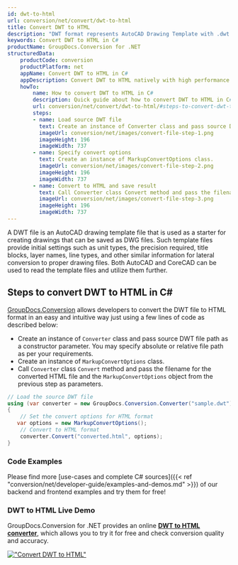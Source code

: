 ```yaml
---
id: dwt-to-html
url: conversion/net/convert/dwt-to-html
title: Convert DWT to HTML
description: "DWT format represents AutoCAD Drawing Template with .dwt extension. Learn how to convert DWT to HTML file programmatically in C# language using GroupDocs.Conversion for .NET library."
keywords: Convert DWT to HTML in C#
productName: GroupDocs.Conversion for .NET
structuredData:
    productCode: conversion
    productPlatform: net
    appName: Convert DWT to HTML in C#
    appDescription: Convert DWT to HTML natively with high performance using C# language and server side GroupDocs.Conversion for .NET APIs, without the use of any software like Microsoft or Open Office.
    howTo:
        name: How to convert DWT to HTML in C# 
        description: Quick guide about how to convert DWT to HTML in C# with high performance and accuracy.
        url: conversion/net/convert/dwt-to-html/#steps-to-convert-dwt-to-html-in-c
        steps:
        - name: Load source DWT file 
          text: Create an instance of Converter class and pass source DWT file path as a constructor parameter. You may specify absolute or relative file path as per your requirements. 
          imageUrl: conversion/net/images/convert-file-step-1.png
          imageHeight: 196
          imageWidth: 737
        - name: Specify convert options 
          text: Create an instance of MarkupConvertOptions class.
          imageUrl: conversion/net/images/convert-file-step-2.png
          imageHeight: 196
          imageWidth: 737
        - name: Convert to HTML and save result 
          text: Call Converter class Convert method and pass the filename for the converted HTML file and the MarkupConvertOptions object from the previous step as parameters.
          imageUrl: conversion/net/images/convert-file-step-3.png
          imageHeight: 196
          imageWidth: 737
---
```


A DWT file is an AutoCAD drawing template file that is used as a starter for creating drawings that can be saved as DWG files. Such template files provide initial settings such as unit types, the precision required, title blocks, layer names, line types, and other similar information for lateral conversion to proper drawing files. Both AutoCAD and CoreCAD can be used to read the template files and utilize them further.

## Steps to convert DWT to HTML in C#

[GroupDocs.Conversion](https://products.groupdocs.com/conversion/net) allows developers to convert the DWT file to HTML format in an easy and intuitive way just using a few lines of code as described below:

* Create an instance of `Converter` class and pass source DWT file path as a constructor parameter. You may specify absolute or relative file path as per your requirements. 
* Create an instance of `MarkupConvertOptions` class.
* Call `Converter` class `Convert` method and pass the filename for the converted HTML file and the `MarkupConvertOptions` object from the previous step as parameters.

```csharp
// Load the source DWT file
using (var converter = new GroupDocs.Conversion.Converter("sample.dwt"))
{
    // Set the convert options for HTML format
   var options = new MarkupConvertOptions();
    // Convert to HTML format
    converter.Convert("converted.html", options);
}
```

### Code Examples

Please find more [use-cases and complete C# sources]({{< ref "conversion/net/developer-guide/examples-and-demos.md" >}}) of our backend and frontend examples and try them for free!

### DWT to HTML Live Demo

GroupDocs.Conversion for .NET provides an online [**DWT to HTML converter**](https://products.groupdocs.app/conversion/dwt-to-html), which allows you to try it for free and check conversion quality and accuracy.

[!["Convert DWT to HTML"](conversion/net/images/convert-to-html/convert-dwt-to-html.png)](https://products.groupdocs.app/conversion/dwt-to-html)